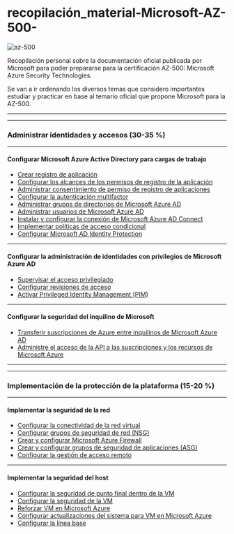# recopilación_material-Microsoft-AZ-500-
![az-500](https://user-images.githubusercontent.com/40150899/185011826-3e4156d1-77fa-481d-bd74-2ee67e3de559.png)

Recopilación personal sobre la documentación oficial publicada por Microsoft para poder prepararse para la certificación AZ-500: Microsoft Azure Security Technologies.

Se van a ir ordenando los diversos temas que considero importantes estudiar y practicar en base al temario oficial que propone Microsoft para la AZ-500.
<hr>
<hr>

### Administrar identidades y accesos (30-35 %)
<hr>

#### Configurar Microsoft Azure Active Directory para cargas de trabajo

- [Crear registro de aplicación](https://docs.microsoft.com/es-es/azure/active-directory/develop/howto-create-service-principal-portal)
- [Configurar los alcances de los permisos de registro de la aplicación](https://docs.microsoft.com/es-es/azure/active-directory/develop/v2-permissions-and-consent)
- [Administrar consentimiento de permiso de registro de aplicaciones](https://docs.microsoft.com/es-mx/azure/active-directory/develop/v2-permissions-and-consent)
- [Configurar la autenticación multifactor](https://docs.microsoft.com/es-mx/azure/active-directory/authentication/howto-mfa-mfasettings)
- [Administrar grupos de directorios de Microsoft Azure AD](https://docs.microsoft.com/es-mx/azure/active-directory/fundamentals/active-directory-groups-members-azure-portal)
- [Administrar usuarios de Microsoft Azure AD](https://docs.microsoft.com/es-mx/azure/active-directory/fundamentals/add-users-azure-active-directory)
- [Instalar y configurar la conexión de Microsoft Azure AD Connect](https://docs.microsoft.com/es-es/azure/active-directory/hybrid/how-to-connect-install-roadmap)
- [Implementar políticas de acceso condicional](https://docs.microsoft.com/es-mx/azure/active-directory/conditional-access/plan-conditional-access)
- [Configurar Microsoft AD Identity Protection](https://docs.microsoft.com/es-es/azure/active-directory/identity-protection/overview-identity-protection)

<hr>

#### Configurar la administración de identidades con privilegios de Microsoft Azure AD

- [Supervisar el acceso privilegiado](https://docs.microsoft.com/es-mx/azure/active-directory/privileged-identity-management/pim-how-to-use-audit-log)
- [Configurar revisiones de acceso](https://docs.microsoft.com/es-mx/azure/active-directory/governance/access-reviews-overview)
- [Activar Privileged Identity Management (PIM)](https://docs.microsoft.com/es-mx/azure/active-directory/privileged-identity-management/pim-deployment-plan)

<hr>

#### Configurar la seguridad del inquilino de Microsoft

- [Transferir suscripciones de Azure entre inquilinos de Microsoft Azure AD](https://docs.microsoft.com/es-mx/azure/active-directory/fundamentals/active-directory-how-subscriptions-associated-directory)
- [Administre el acceso de la API a las suscripciones y los recursos de Microsoft Azure](https://docs.microsoft.com/es-mx/azure/role-based-access-control/role-assignments-portal?tabs=current)

<hr>
<hr>

### Implementación de la protección de la plataforma (15-20 %)
<hr>

#### Implementar la seguridad de la red

- [Configurar la conectividad de la red virtual](https://docs.microsoft.com/es-mx/azure/virtual-network/virtual-networks-overview)
- [Configurar grupos de seguridad de red (NSG)](https://docs.microsoft.com/es-mx/azure/virtual-network/manage-network-security-group)
- [Crear y configurar Microsoft Azure Firewall](https://docs.microsoft.com/es-mx/azure/firewall/tutorial-firewall-deploy-portal)
- [Crear y configurar grupos de seguridad de aplicaciones (ASG)](https://docs.microsoft.com/es-mx/azure/virtual-network/tutorial-filter-network-traffic#associate-network-interfaces-to-an-asg)
- [Configurar la gestión de acceso remoto](https://docs.microsoft.com/es-mx/azure/security/fundamentals/management)

<hr>

#### Implementar la seguridad del host

- [Configurar la seguridad de punto final dentro de la VM](https://docs.microsoft.com/es-mx/azure/defender-for-cloud/supported-machines-endpoint-solutions-clouds-containers?tabs=azure-aks#supported-endpoint-protection-solutions-)
- [Configurar la seguridad de la VM](https://docs.microsoft.com/es-mx/azure/security/fundamentals/iaas)
- [Reforzar VM en Microsoft Azure](https://docs.microsoft.com/es-mx/azure/security/fundamentals/iaas)
- [Configurar actualizaciones del sistema para VM en Microsoft Azure](https://docs.microsoft.com/es-mx/azure/security/fundamentals/iaas#manage-your-vm-updates)
- [Configurar la línea base](https://docs.microsoft.com/es-mx/azure/defender-for-cloud/protect-network-resources)
